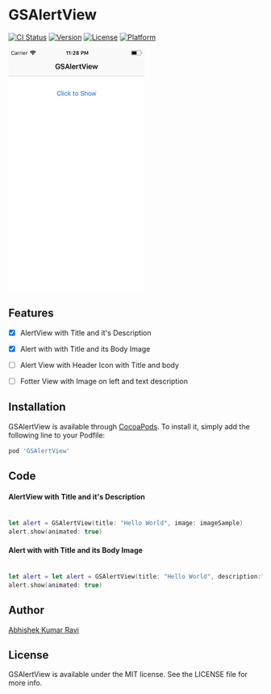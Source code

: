# GSAlertView

[![CI Status](http://img.shields.io/travis/greenSyntax/GSAlertView.svg?style=flat)](https://travis-ci.org/greenSyntax/GSAlertView)
[![Version](https://img.shields.io/cocoapods/v/GSAlertView.svg?style=flat)](http://cocoapods.org/pods/GSAlertView)
[![License](https://img.shields.io/cocoapods/l/GSAlertView.svg?style=flat)](http://cocoapods.org/pods/GSAlertView)
[![Platform](https://img.shields.io/cocoapods/p/GSAlertView.svg?style=flat)](http://cocoapods.org/pods/GSAlertView)

![Screenshot](screenshot.gif)

## Features

- [x] AlertView with Title and it's Description
- [x] Alert with with Title and its Body Image
- [ ] Alert View with Header Icon with Title and body
- [ ] Fotter View with Image on left and text description


## Installation

GSAlertView is available through [CocoaPods](http://cocoapods.org). To install
it, simply add the following line to your Podfile:

```ruby
pod 'GSAlertView'
```

## Code

#### AlertView with Title and it's Description

```swift

let alert = GSAlertView(title: "Hello World", image: imageSample)
alert.show(animated: true)

```

#### Alert with with Title and its Body Image

```swift

let alert = let alert = GSAlertView(title: "Hello World", description:"This is my description")
alert.show(animated: true)

```

## Author

[Abhishek Kumar Ravi](https://greensyntax.co.in)

## License

GSAlertView is available under the MIT license. See the LICENSE file for more info.
